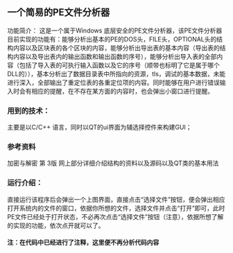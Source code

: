 
## 一个简易的PE文件分析器

功能简介：
这是一个属于Windows 底层安全的PE文件分析器，该PE文件分析器目前实现的功能有：能够分析出基本的PE的DOS头，FILE头，OPTIONAL头的结构内容以及区块表的各个区块的内容，能够分析出导出表的基本内容（导出表的结构内容以及导出表内的输出函数和输出函数的序号），能够分析出导入表的全部内容（包括了导入表的可执行输入函数以及它的序号（顺带也标明了它是属于哪个DLL的）），基本分析出了数据目录表中所指向的资源，tls，调试的基本数据，未能进行深入，全部输出了重定位表的各重定位项的内容。同时能够在用户进行错误输入时会有相应的提醒，在不存在某方面的内容时，也会弹出小窗口进行提醒。
### 用到的技术：
主要是以C/C++ 语言，同时以QT的ui界面为辅选择控件来构建GUI；

### 参考资料
加密与解密 第 3版  网上部分详细介绍结构的资料以及源码以及QT类的基本用法


### 运行介绍：
直接运行该程序后会弹出一个上图界面，直接点击“选择文件”按钮，便会弹出相应打开系统内的文件的窗口，依据你所想的文件，选择文件并点击“打开”即可，此时PE文件已经处于打开状态，不必再次点击“选择文件”按钮（注意），依据所想了解的实现的功能，依次点开就可以了。
#### 注：在代码中已经进行了注释，这里便不再分析代码内容
